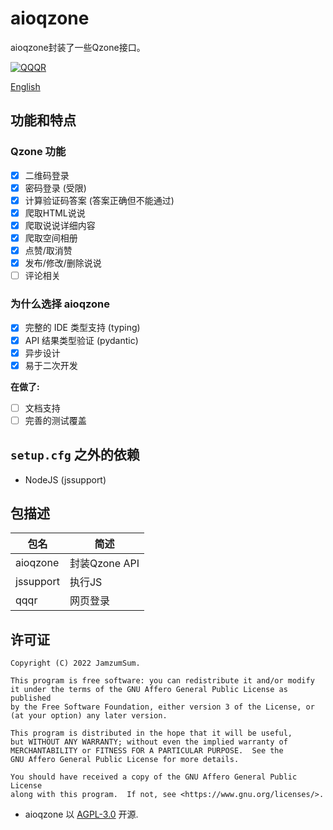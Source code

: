 # aioqzone

aioqzone封装了一些Qzone接口。

[![QQQR](https://github.com/JamzumSum/aioqzone/actions/workflows/qqqr.yml/badge.svg?branch=beta&event=schedule)](https://github.com/JamzumSum/aioqzone/actions/workflows/qqqr.yml)

[English](README.md)

## 功能和特点

### Qzone 功能

- [x] 二维码登录
- [x] 密码登录 (受限)
- [x] 计算验证码答案 (答案正确但不能通过)
- [x] 爬取HTML说说
- [x] 爬取说说详细内容
- [x] 爬取空间相册
- [x] 点赞/取消赞
- [x] 发布/修改/删除说说
- [ ] 评论相关

### 为什么选择 aioqzone

- [x] 完整的 IDE 类型支持 (typing)
- [x] API 结果类型验证 (pydantic)
- [x] 异步设计
- [x] 易于二次开发

__在做了:__

- [ ] 文档支持
- [ ] 完善的测试覆盖

## `setup.cfg` 之外的依赖

- NodeJS (jssupport)

## 包描述

|包名    |简述  |
|-----------|-------------------|
|aioqzone   |封装Qzone API  |
|jssupport  |执行JS            |
|qqqr       |网页登录    |

## 许可证

```
Copyright (C) 2022 JamzumSum.

This program is free software: you can redistribute it and/or modify
it under the terms of the GNU Affero General Public License as published
by the Free Software Foundation, either version 3 of the License, or
(at your option) any later version.

This program is distributed in the hope that it will be useful,
but WITHOUT ANY WARRANTY; without even the implied warranty of
MERCHANTABILITY or FITNESS FOR A PARTICULAR PURPOSE.  See the
GNU Affero General Public License for more details.

You should have received a copy of the GNU Affero General Public License
along with this program.  If not, see <https://www.gnu.org/licenses/>.
```

- aioqzone 以 [AGPL-3.0](LICENSE) 开源.
